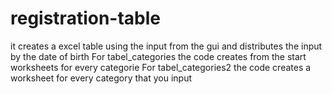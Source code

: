 # registration-table
it creates a excel table using the input from the gui and distributes the input by the date of birth
For tabel_categories the code creates from the start worksheets for every categorie
For tabel_categories2 the code creates a worksheet for every category that you input
